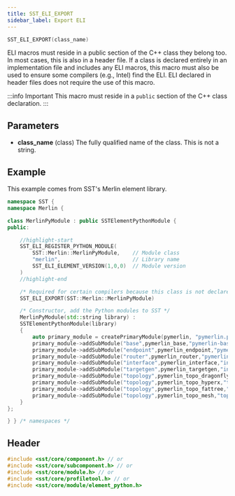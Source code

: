 ```yaml
---
title: SST_ELI_EXPORT
sidebar_label: Export ELI
---
```


```cpp
SST_ELI_EXPORT(class_name)
```

ELI macros must reside in a public section of the C++ class they belong too. In most cases, this is also in a header file. If a class is declared entirely in an implementation file and includes any ELI macros, this macro must also be used to ensure some compilers (e.g., Intel) find the ELI. ELI declared in header files does not require the use of this macro.


:::info Important
This macro must reside in a `public` section of the C++ class declaration.
:::


## Parameters

* **class_name** (class) The fully qualified name of the class. This is not a string.

## Example

This example comes from SST's Merlin element library.
```cpp title="Excerpt from sst-elements/src/sst/elements/merlin/merlin.cc"
namespace SST {
namespace Merlin {

class MerlinPyModule : public SSTElementPythonModule {
public:

    //highlight-start
    SST_ELI_REGISTER_PYTHON_MODULE(
        SST::Merlin::MerlinPyModule,    // Module class
        "merlin",                       // Library name
        SST_ELI_ELEMENT_VERSION(1,0,0)  // Module version
    )
    //highlight-end

    /* Required for certain compilers because this class is not declared in a header file */
    SST_ELI_EXPORT(SST::Merlin::MerlinPyModule)

    /* Constructor, add the Python modules to SST */
    MerlinPyModule(std::string library) :
    SSTElementPythonModule(library)
    {
        auto primary_module = createPrimaryModule(pymerlin, "pymerlin.py");
        primary_module->addSubModule("base",pymerlin_base,"pymerlin-base.py");
        primary_module->addSubModule("endpoint",pymerlin_endpoint,"pymerlin-endpoint.py");
        primary_module->addSubModule("router",pymerlin_router,"pymerlin-router.py");
        primary_module->addSubModule("interface",pymerlin_interface,"interfaces/pymerlin-interface.py");
        primary_module->addSubModule("targetgen",pymerlin_targetgen,"interfaces/pymerlin-targetgen.py");
        primary_module->addSubModule("topology",pymerlin_topo_dragonfly,"topology/pymerlin-topo-dragonfly.py");
        primary_module->addSubModule("topology",pymerlin_topo_hyperx,"topology/pymerlin-topo-hyperx.py");
        primary_module->addSubModule("topology",pymerlin_topo_fattree,"topology/pymerlin-topo-fattree.py");
        primary_module->addSubModule("topology",pymerlin_topo_mesh,"topology/pymerlin-topo-mesh.py");        
    }
};

} } /* namespaces */
```

## Header
```cpp
#include <sst/core/component.h> // or
#include <sst/core/subcomponent.h> // or
#include <sst/core/module.h> // or
#include <sst/core/profiletool.h> // or
#include <sst/core/module/element_python.h>
```
